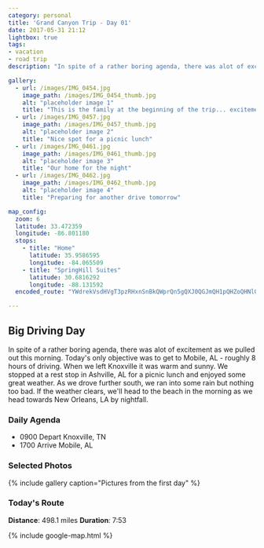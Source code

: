 ```yaml
---
category: personal
title: 'Grand Canyon Trip - Day 01'
date: 2017-05-31 21:12
lightbox: true
tags:
- vacation
- road trip
description: "In spite of a rather boring agenda, there was alot of excitement as we pulled out this morning. Today's only objective was to get to Mobile, AL - roughly 8 hours of driving. When we left Knoxville it was warm and sunny. We stopped at a rest stop in Ashville, AL for a picnic lunch and enjoyed some great weather. As we drove further south, we ran into some rain but nothing too bad. If the weather clears, we'll head to the beach in the morning as we head towards New Orleans, LA by nightfall."

gallery:
  - url: /images/IMG_0454.jpg
    image_path: /images/IMG_0454_thumb.jpg
    alt: "placeholder image 1"
    title: "This is the family at the beginning of the trip... excitement all around"
  - url: /images/IMG_0457.jpg
    image_path: /images/IMG_0457_thumb.jpg
    alt: "placeholder image 2"
    title: "Nice spot for a picnic lunch"
  - url: /images/IMG_0461.jpg
    image_path: /images/IMG_0461_thumb.jpg
    alt: "placeholder image 3"
    title: "Our home for the night"
  - url: /images/IMG_0462.jpg
    image_path: /images/IMG_0462_thumb.jpg
    alt: "placeholder image 4"
    title: "Preparing for another drive tomorrow"

map_config:
  zoom: 6
  latitude: 33.472359
  longitude: -86.801180
  stops:
    - title: "Home"
      latitude: 35.9586595
      longitude: -84.065509
    - title: "SpringHill Suites"
      latitude: 30.6816292
      longitude: -88.131592
  encoded_route: "YWdrekVsdHVgT3pzRHxnSnBkQWprQn5gQXJ0QGJmQH1pQHZoQHNlQGRsQGpfQWxxQXBuQWxrQnpoQWR6RWB9RW5oQ3B0RW5lRWRfRnZ0TmBsTG59ZkBiZGZAcHtZamlUfmdCdG9Ial9VZGxMZHdIcl9Obm5EdntPYGJJYGdNbmhLdF9OY2JAemVNZ3BAbmBHcEJgYkRjVGxiRnR1RGBrRnZnRHJqRGFNenJCYmBGenlFcm5FfmdBYnxHeHtEZnhJYGJEcHlFa19Bfm1JaGpCamRGZnNEfHVYYHxRZGRKYGRDYGFnQGJ2X0Bya1liYVZuaURpYUBycE5+YU9ua2JAeHFrQG55UGZrXmp6UnZiU35wVXRlY0Bua0hibExmYmlAeXRBfmhUb3lDYGFjQGdqTmpifkB3fl9AYn5kQH1oUnB5bkFyakR4bmFBaGpwQG5+dEF6YnlBdmhoQHxxYkF+X2FAcmd7QX5kVHJtVHRlVD8="

---
```


## Big Driving Day
In spite of a rather boring agenda, there was alot of excitement as we pulled out this morning. Today's only objective was to get to Mobile, AL - roughly 8 hours of driving. When we left Knoxville it was warm and sunny. We stopped at a rest stop in Ashville, AL for a picnic lunch and enjoyed some great weather. As we drove further south, we ran into some rain but nothing too bad. If the weather clears, we'll head to the beach in the morning as we head towards New Orleans, LA by nightfall. 

### Daily Agenda
- 0900 Depart Knoxville, TN
- 1700 Arrive Mobile, AL

### Selected Photos
{% include gallery caption="Pictures from the first day" %}

### Today's Route
__Distance__: 498.1 miles __Duration__: 7:53

{% include google-map.html  %}
